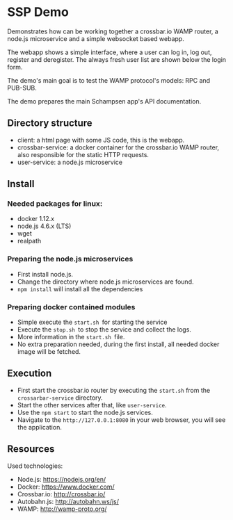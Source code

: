 # SSP Demo

Demonstrates how can be working together a crossbar.io WAMP 
router, a node.js microservice and a simple websocket
based webapp.
 
The webapp shows a simple interface, where a user can 
log in, log out, register and deregister. The always fresh
user list are shown below the login form.
 
The demo's main goal is to test the WAMP protocol's models: RPC and PUB-SUB.

The demo prepares the main Schampsen app's API documentation.

## Directory structure

* client: a html page with some JS code, this is the webapp.
* crossbar-service: a docker container for the crossbar.io WAMP router, also responsible for the static HTTP requests.
* user-service: a node.js microservice 
 
## Install

### Needed packages for linux:

* docker 1.12.x
* node.js 4.6.x (LTS)
* wget
* realpath
 
### Preparing the node.js microservices

- First install node.js.
- Change the directory where node.js microservices are found.
- `npm install` will install all the dependencies
 
### Preparing docker contained modules

- Simple execute the `start.sh `for starting the service
- Execute the `stop.sh `to stop the service and collect the logs.
- More information in the `start.sh `file.
- No extra preparation needed, during the first install, all needed
docker image will be fetched.

## Execution

* First start the crossbar.io router by executing the `start.sh` from the `crossarbar-service` directory.
* Start the other services after that, like `user-service`.
* Use the `npm start` to start the node.js services.
* Navigate to the `http://127.0.0.1:8080` in your web browser, you will see the application.

## Resources

Used technologies:

* Node.js: https://nodejs.org/en/
* Docker: https://www.docker.com/
* Crossbar.io: http://crossbar.io/
* Autobahn.js: http://autobahn.ws/js/
* WAMP: http://wamp-proto.org/





 

